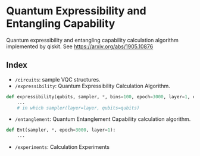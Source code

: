 # Quantum Expressibility and Entangling Capability

Quantum expressibility and entangling capability calculation algorithm implemented by qiskit. See https://arxiv.org/abs/1905.10876

## Index

+ `/circuits`: sample VQC structures.
+ `/expressibility`: Quantum Expressibility Calculation Algorithm.

```python
def expressibility(qubits, sampler, *, bins=100, epoch=3000, layer=1, encode=False, return_detail=False):
    ...
    # in which sampler(layer=layer, qubits=qubits)
```

+ `/entanglement`: Quantum Entanglement Capability calculation algorithm.

```python
def Ent(sampler, *, epoch=3000, layer=1):
    ...
```

+ `/experiments`: Calculation Experiments